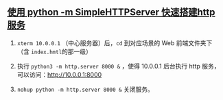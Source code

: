 ## [使用 python -m SimpleHTTPServer 快速搭建http服务](https://www.cnblogs.com/lmg-jie/p/9564608.html)

1. `xterm 10.0.0.1` （中心服务器）后，`cd` 到对应场景的 Web 前端文件夹下（含 `index.hmtl`的那一级）
1. 执行 `python3 -m http.server 8000 &` ，使得 10.0.0.1 后台执行 http 服务，可以访问：http://10.0.0.1:8000

3. `nohup python -m http.server 8000 &` 关闭服务。